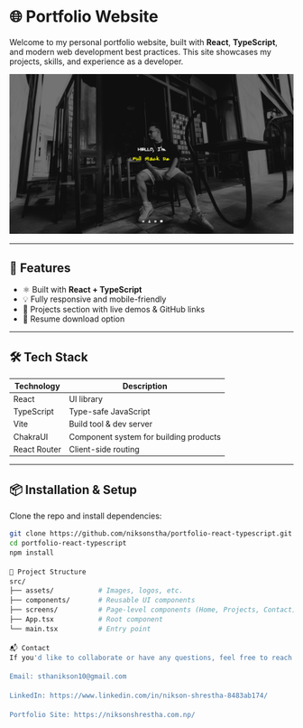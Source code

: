 # 🌐 Portfolio Website

Welcome to my personal portfolio website, built with **React**, **TypeScript**, and modern web development best practices. This site showcases my projects, skills, and experience as a developer.

![Website Screenshot](./src/assets/ss.png) <!-- Replace with an actual screenshot if available -->

---

## 🚀 Features

- ⚛️ Built with **React + TypeScript**
- 💡 Fully responsive and mobile-friendly
- 📁 Projects section with live demos & GitHub links
- 📄 Resume download option

---

## 🛠 Tech Stack

| Technology   | Description                            |
| ------------ | -------------------------------------- |
| React        | UI library                             |
| TypeScript   | Type-safe JavaScript                   |
| Vite         | Build tool & dev server                |
| ChakraUI     | Component system for building products |
| React Router | Client-side routing                    |

---

## 📦 Installation & Setup

Clone the repo and install dependencies:

```bash
git clone https://github.com/niksonstha/portfolio-react-typescript.git
cd portfolio-react-typescript
npm install

📁 Project Structure
src/
├── assets/           # Images, logos, etc.
├── components/       # Reusable UI components
├── screens/          # Page-level components (Home, Projects, Contact)
├── App.tsx           # Root component
└── main.tsx          # Entry point

📬 Contact
If you'd like to collaborate or have any questions, feel free to reach out:

Email: sthanikson10@gmail.com

LinkedIn: https://www.linkedin.com/in/nikson-shrestha-8483ab174/

Portfolio Site: https://niksonshrestha.com.np/
```

